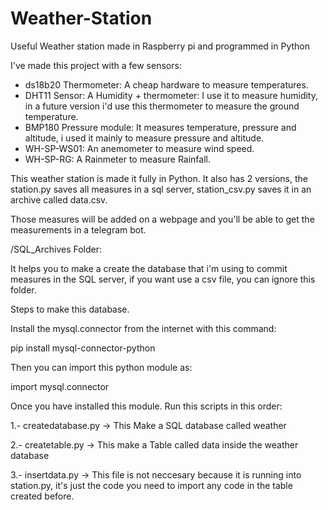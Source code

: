 # Weather-Station
Useful Weather station made in Raspberry pi and programmed in Python

I've made this project with a few sensors:

- ds18b20 Thermometer: A cheap hardware to measure temperatures.
- DHT11 Sensor: A Humidity + thermometer: I use it to measure humidity, in a future version i'd use this thermometer to measure the ground temperature.
- BMP180 Pressure module: It measures temperature, pressure and altitude, i used it mainly to measure pressure and altitude.
- WH-SP-WS01: An anemometer to measure wind speed.
- WH-SP-RG: A Rainmeter to measure Rainfall.

This weather station is made it fully in Python. It also has 2 versions, the station.py saves all measures in a sql server, station_csv.py saves it in an archive called data.csv.

Those measures will be added on a webpage and you'll be able to get the measurements in a telegram bot.


/SQL_Archives Folder:

It helps you to make a create the database that i'm using to commit measures in the SQL server, if you want use a csv file, you can ignore this folder.

Steps to make this database.

Install the mysql.connector from the internet with this command:

pip install mysql-connector-python

Then you can import this python module as:

import mysql.connector

Once you have installed this module. Run this scripts in this order:

1.- createdatabase.py -> This Make a SQL database called weather

2.- createtable.py -> This make a Table called data inside the weather database

3.- insertdata.py -> This file is not neccesary because it is running into station.py, it's just the code you need to import any code in the table created before.


